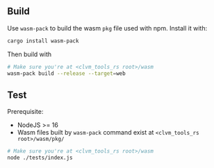 Build
-----

Use `wasm-pack` to build the wasm `pkg` file used with npm. Install it with:

```bash
cargo install wasm-pack
```

Then build with

```bash
# Make sure you're at <clvm_tools_rs root>/wasm
wasm-pack build --release --target=web
```

Test
-----
Prerequisite:
- NodeJS >= 16
- Wasm files built by `wasm-pack` command exist at `<clvm_tools_rs root>/wasm/pkg/`

```bash
# Make sure you're at <clvm_tools_rs root>/wasm
node ./tests/index.js
```
